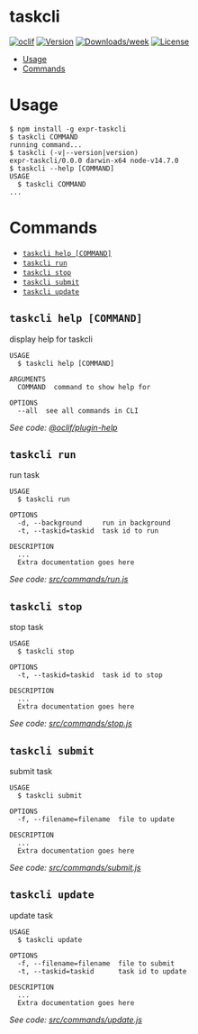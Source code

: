 taskcli
=======



[![oclif](https://img.shields.io/badge/cli-oclif-brightgreen.svg)](https://oclif.io)
[![Version](https://img.shields.io/npm/v/taskcli.svg)](https://npmjs.org/package/taskcli)
[![Downloads/week](https://img.shields.io/npm/dw/taskcli.svg)](https://npmjs.org/package/taskcli)
[![License](https://img.shields.io/npm/l/taskcli.svg)](https://github.com/yjhatfdu/taskcli/blob/master/package.json)

<!-- toc -->
* [Usage](#usage)
* [Commands](#commands)
<!-- tocstop -->
# Usage
<!-- usage -->
```sh-session
$ npm install -g expr-taskcli
$ taskcli COMMAND
running command...
$ taskcli (-v|--version|version)
expr-taskcli/0.0.0 darwin-x64 node-v14.7.0
$ taskcli --help [COMMAND]
USAGE
  $ taskcli COMMAND
...
```
<!-- usagestop -->
# Commands
<!-- commands -->
* [`taskcli help [COMMAND]`](#taskcli-help-command)
* [`taskcli run`](#taskcli-run)
* [`taskcli stop`](#taskcli-stop)
* [`taskcli submit`](#taskcli-submit)
* [`taskcli update`](#taskcli-update)

## `taskcli help [COMMAND]`

display help for taskcli

```
USAGE
  $ taskcli help [COMMAND]

ARGUMENTS
  COMMAND  command to show help for

OPTIONS
  --all  see all commands in CLI
```

_See code: [@oclif/plugin-help](https://github.com/oclif/plugin-help/blob/v3.2.0/src/commands/help.ts)_

## `taskcli run`

run task

```
USAGE
  $ taskcli run

OPTIONS
  -d, --background     run in background
  -t, --taskid=taskid  task id to run

DESCRIPTION
  ...
  Extra documentation goes here
```

_See code: [src/commands/run.js](https://github.com/yjhatfdu/taskcli/blob/v0.0.0/src/commands/run.js)_

## `taskcli stop`

stop task

```
USAGE
  $ taskcli stop

OPTIONS
  -t, --taskid=taskid  task id to stop

DESCRIPTION
  ...
  Extra documentation goes here
```

_See code: [src/commands/stop.js](https://github.com/yjhatfdu/taskcli/blob/v0.0.0/src/commands/stop.js)_

## `taskcli submit`

submit task

```
USAGE
  $ taskcli submit

OPTIONS
  -f, --filename=filename  file to update

DESCRIPTION
  ...
  Extra documentation goes here
```

_See code: [src/commands/submit.js](https://github.com/yjhatfdu/taskcli/blob/v0.0.0/src/commands/submit.js)_

## `taskcli update`

update task

```
USAGE
  $ taskcli update

OPTIONS
  -f, --filename=filename  file to submit
  -t, --taskid=taskid      task id to update

DESCRIPTION
  ...
  Extra documentation goes here
```

_See code: [src/commands/update.js](https://github.com/yjhatfdu/taskcli/blob/v0.0.0/src/commands/update.js)_
<!-- commandsstop -->
